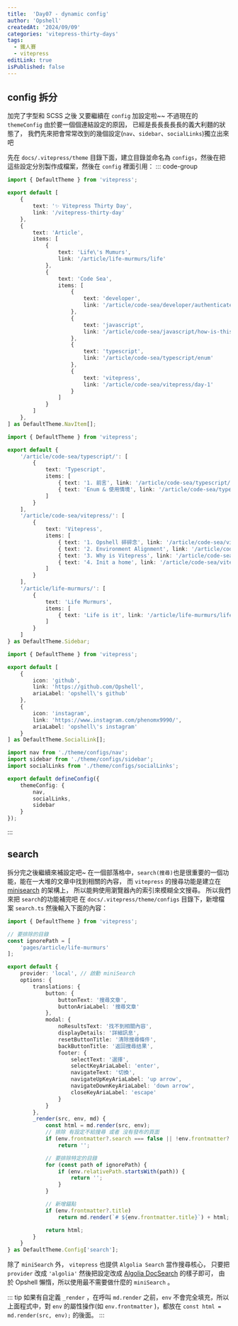 ```yaml
---
title:  'Day07 - dynamic config'
author: 'Opshell'
createdAt: '2024/09/09'
categories: 'vitepress-thirty-days'
tags:
  - 鐵人賽
  - vitepress
editLink: true
isPublished: false
---
```


## config 拆分
加完了字型和 SCSS 之後 又要繼續在 `config` 加設定啦~~
不過現在的 `themeConfig` 由於要一個個連結設定的原因，
已經是長長長長長的義大利麵的狀態了，
我們先來把會常常改到的幾個設定(`nav`、`sidebar`、`socialLinks`)獨立出來吧

先在 `docs/.vitepress/theme` 目錄下面，建立目錄並命名為 `configs`，然後在把這些設定分別製作成檔案，然後在 `config` 裡面引用：
::: code-group
``` ts [nav.ts]
import { DefaultTheme } from 'vitepress';

export default [
    {
        text: '✨️ Vitepress Thirty Day',
        link: '/vitepress-thirty-day'
    },
    {
        text: 'Article',
        items: [
            {
                text: 'Life\'s Mumurs',
                link: '/article/life-murmurs/life'
            },
            {
                text: 'Code Sea',
                items: [
                    {
                        text: 'developer',
                        link: '/article/code-sea/developer/authenticate/01-session-cookie'
                    },
                    {
                        text: 'javascript',
                        link: '/article/code-sea/javascript/how-is-this'
                    },
                    {
                        text: 'typescript',
                        link: '/article/code-sea/typescript/enum'
                    },
                    {
                        text: 'vitepress',
                        link: '/article/code-sea/vitepress/day-1'
                    }
                ]
            }
        ]
    },
] as DefaultTheme.NavItem[];
```

``` ts [sidebar.ts]
import { DefaultTheme } from 'vitepress';

export default {
    '/article/code-sea/typescript/': [
        {
            text: 'Typescript',
            items: [
                { text: '1. 前言', link: '/article/code-sea/typescript/day-1' },
                { text: 'Enum & 使用情境', link: '/article/code-sea/typescript/enum' }
            ]
        }
    ],
    '/article/code-sea/vitepress/': [
        {
            text: 'Vitepress',
            items: [
                { text: '1. Opshell 碎碎念', link: '/article/code-sea/vitepress/day-1' },
                { text: '2. Environment Alignment', link: '/article/code-sea/vitepress/day-2' },
                { text: '3. Why is Vitepress', link: '/article/code-sea/vitepress/day-3' },
                { text: '4. Init a home', link: '/article/code-sea/vitepress/day-4' }
            ]
        }
    ],
    '/article/life-murmurs/': [
        {
            text: 'Life Murmurs',
            items: [
                { text: 'Life is it', link: '/article/life-murmurs/life' }
            ]
        }
    ]
} as DefaultTheme.Sidebar;
```

``` ts [socialLinks.ts]
import { DefaultTheme } from 'vitepress';

export default [
    {
        icon: 'github',
        link: 'https://github.com/Opshell',
        ariaLabel: 'opshell\'s github'
    },
    {
        icon: 'instagram',
        link: 'https://www.instagram.com/phenomx9990/',
        ariaLabel: 'opshell\'s instagram'
    }
] as DefaultTheme.SocialLink[];
```

``` ts [config.mts]
import nav from './theme/configs/nav';
import sidebar from './theme/configs/sidebar';
import socialLinks from './theme/configs/socialLinks';

export default defineConfig({
    themeConfig: {
        nav,
        socialLinks,
        sidebar
    }
});
```
:::

## search
拆分完之後繼續來補設定吧~
在一個部落格中，`search(搜尋)`也是很重要的一個功能，能在一大堆的文章中找到相關的內容，
而 `vitepress` 的搜尋功能是建立在 [minisearch](https://github.com/lucaong/minisearch/) 的架構上，
所以能夠使用瀏覽器內的索引來模糊全文搜尋。
所以我們來把 `search`的功能補完吧
在 `docs/.vitepress/theme/configs` 目錄下，新增檔案 `search.ts` 然後輸入下面的內容：

``` ts
import { DefaultTheme } from 'vitepress';

// 要排除的目錄
const ignorePath = [
    'pages/article/life-murmurs'
];

export default {
    provider: 'local', // 啟動 miniSearch
    options: {
        translations: {
            button: {
                buttonText: '搜尋文章',
                buttonAriaLabel: '搜尋文章'
            },
            modal: {
                noResultsText: '找不到相關內容',
                displayDetails: '詳細訊息',
                resetButtonTitle: '清除搜尋條件',
                backButtonTitle: '返回搜尋结果',
                footer: {
                    selectText: '選擇',
                    selectKeyAriaLabel: 'enter',
                    navigateText: '切換',
                    navigateUpKeyAriaLabel: 'up arrow',
                    navigateDownKeyAriaLabel: 'down arrow',
                    closeKeyAriaLabel: 'escape'
                }
            }
        },
        _render(src, env, md) {
            const html = md.render(src, env);
            // 排除 有設定不給搜尋 或者 沒有發布的頁面
            if (env.frontmatter?.search === false || !env.frontmatter?.isPublished)
                return '';

            // 要排除特定的目錄
            for (const path of ignorePath) {
                if (env.relativePath.startsWith(path)) {
                    return '';
                }
            }

            // 新增錨點
            if (env.frontmatter?.title)
                return md.render(`# ${env.frontmatter.title}`) + html;

            return html;
        }
    }
} as DefaultTheme.Config['search'];
```

除了 `miniSearch` 外， `vitepress` 也提供 `Algolia Search` 當作搜尋核心，
只要把 `provider` 改成 `'algolia'` 然後把設定改成 [Algolia DocSearch](https://docsearch.algolia.com/docs/what-is-docsearch/) 的樣子即可，
由於 Opshell 懶惰，所以使用最不需要做什麼的 `miniSearch` 。

::: tip
如果有自定義 `_render` ，在呼叫 `md.render` 之前，`env` 不會完全填充，所以上面程式中，對 `env` 的屬性操作(如 `env.frontmatter` )，都放在 `const html = md.render(src, env);` 的後面。
:::
